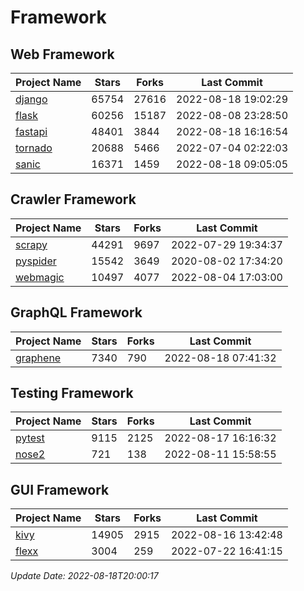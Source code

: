 # Framework

## Web Framework
| Project Name | Stars | Forks | Last Commit |
| ------------ | ----- | ----- | ----------- |
| [django](https://github.com/django/django) | 65754 | 27616 | 2022-08-18 19:02:29 |
| [flask](https://github.com/pallets/flask) | 60256 | 15187 | 2022-08-08 23:28:50 |
| [fastapi](https://github.com/tiangolo/fastapi) | 48401 | 3844 | 2022-08-18 16:16:54 |
| [tornado](https://github.com/tornadoweb/tornado) | 20688 | 5466 | 2022-07-04 02:22:03 |
| [sanic](https://github.com/sanic-org/sanic) | 16371 | 1459 | 2022-08-18 09:05:05 |

## Crawler Framework
| Project Name | Stars | Forks | Last Commit |
| ------------ | ----- | ----- | ----------- |
| [scrapy](https://github.com/scrapy/scrapy) | 44291 | 9697 | 2022-07-29 19:34:37 |
| [pyspider](https://github.com/binux/pyspider) | 15542 | 3649 | 2020-08-02 17:34:20 |
| [webmagic](https://github.com/code4craft/webmagic) | 10497 | 4077 | 2022-08-04 17:03:00 |

## GraphQL Framework
| Project Name | Stars | Forks | Last Commit |
| ------------ | ----- | ----- | ----------- |
| [graphene](https://github.com/graphql-python/graphene) | 7340 | 790 | 2022-08-18 07:41:32 |

## Testing Framework
| Project Name | Stars | Forks | Last Commit |
| ------------ | ----- | ----- | ----------- |
| [pytest](https://github.com/pytest-dev/pytest) | 9115 | 2125 | 2022-08-17 16:16:32 |
| [nose2](https://github.com/nose-devs/nose2) | 721 | 138 | 2022-08-11 15:58:55 |

## GUI Framework
| Project Name | Stars | Forks | Last Commit |
| ------------ | ----- | ----- | ----------- |
| [kivy](https://github.com/kivy/kivy) | 14905 | 2915 | 2022-08-16 13:42:48 |
| [flexx](https://github.com/flexxui/flexx) | 3004 | 259 | 2022-07-22 16:41:15 |

*Update Date: 2022-08-18T20:00:17*